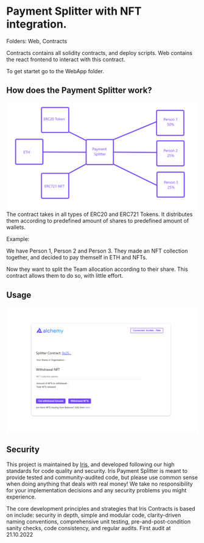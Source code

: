 # Payment Splitter with NFT integration.

Folders: Web, Contracts

Contracts contains all solidity contracts, and deploy scripts.
Web contains the react frontend to interact with this contract.

To get startet go to the WebApp folder.

## How does the Payment Splitter work?
![Screenshot](SplitterContract.png)
The contract takes in all types of ERC20 and ERC721 Tokens. 
It distributes them according to predefined amount of shares to predefined amount of wallets.

Example:

We have Person 1, Person 2 and Person 3. They made an NFT collection together, and decided to pay themself in ETH and NFTs.

Now they want to split the Team allocation according to their share. This contract allows them to do so, with little effort.

## Usage

![Screenshot](Screenshot.png)

## Security
This project is maintained by [Iris](https://www.iris.to), and developed following our high standards for code quality and security. 
Iris Payment Splitter is meant to provide tested and community-audited code, but please use common sense when doing anything that deals with real money! 
We take no responsibility for your implementation decisions and any security problems you might experience.

The core development principles and strategies that Iris Contracts is based on include: security in depth, simple and modular code, clarity-driven naming conventions, comprehensive unit testing, pre-and-post-condition sanity checks, code consistency, and regular audits.
First audit at 21.10.2022